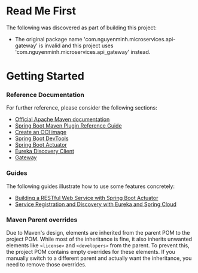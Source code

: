 # Read Me First
The following was discovered as part of building this project:

* The original package name 'com.nguyenminh.microservices.api-gateway' is invalid and this project uses 'com.nguyenminh.microservices.api_gateway' instead.

# Getting Started

### Reference Documentation
For further reference, please consider the following sections:

* [Official Apache Maven documentation](https://maven.apache.org/guides/index.html)
* [Spring Boot Maven Plugin Reference Guide](https://docs.spring.io/spring-boot/docs/3.3.1/maven-plugin/reference/html/)
* [Create an OCI image](https://docs.spring.io/spring-boot/docs/3.3.1/maven-plugin/reference/html/#build-image)
* [Spring Boot DevTools](https://docs.spring.io/spring-boot/docs/3.3.1/reference/htmlsingle/index.html#using.devtools)
* [Spring Boot Actuator](https://docs.spring.io/spring-boot/docs/3.3.1/reference/htmlsingle/index.html#actuator)
* [Eureka Discovery Client](https://docs.spring.io/spring-cloud-netflix/docs/current/reference/html/#service-discovery-eureka-clients)
* [Gateway](https://docs.spring.io/spring-cloud-gateway/docs/current/reference/html/)

### Guides
The following guides illustrate how to use some features concretely:

* [Building a RESTful Web Service with Spring Boot Actuator](https://spring.io/guides/gs/actuator-service/)
* [Service Registration and Discovery with Eureka and Spring Cloud](https://spring.io/guides/gs/service-registration-and-discovery/)

### Maven Parent overrides

Due to Maven's design, elements are inherited from the parent POM to the project POM.
While most of the inheritance is fine, it also inherits unwanted elements like `<license>` and `<developers>` from the parent.
To prevent this, the project POM contains empty overrides for these elements.
If you manually switch to a different parent and actually want the inheritance, you need to remove those overrides.

